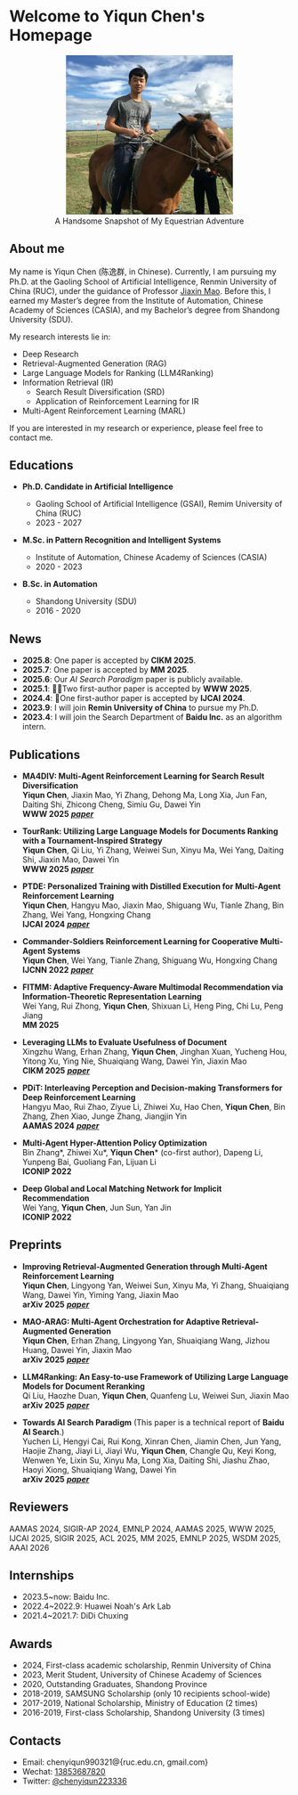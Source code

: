 # Welcome to Yiqun Chen's Homepage

<div align="center">
    <img src="personal_picture.jpg" alt="Yiqun Chen" width="300">
    <figcaption>A Handsome Snapshot of My Equestrian Adventure</figcaption>
</div>

## About me

My name is Yiqun Chen (陈逸群, in Chinese). Currently, I am pursuing my Ph.D. at the Gaoling School of Artificial Intelligence, Renmin University of China (RUC), under the guidance of Professor [Jiaxin Mao](https://sites.google.com/site/maojiaxin/). Before this, I earned my Master’s degree from the Institute of Automation, Chinese Academy of Sciences (CASIA), and my Bachelor’s degree from Shandong University (SDU). 

My research interests lie in:

- Deep Research
- Retrieval-Augmented Generation (RAG)
- Large Language Models for Ranking (LLM4Ranking)
- Information Retrieval (IR)
  - Search Result Diversification (SRD)
  - Application of Reinforcement Learning for IR
- Multi-Agent Reinforcement Learning (MARL)

If you are interested in my research or experience, please feel free to contact me.

## Educations

- **Ph.D. Candidate in Artificial Intelligence**
  - Gaoling School of Artificial Intelligence (GSAI), Remim University of China (RUC)
  - 2023 - 2027

- **M.Sc. in Pattern Recognition and Intelligent Systems**
  - Institute of Automation, Chinese Academy of Sciences (CASIA)
  - 2020 - 2023

- **B.Sc. in Automation**
  - Shandong University (SDU)
  - 2016 - 2020

## News

* **2025.8**: One paper is accepted by **CIKM 2025**.
* **2025.7**: One paper is accepted by **MM 2025**.
* **2025.6**: Our *AI Search Paradigm* paper is publicly available.
* **2025.1**: 🎉🎉Two first-author paper is accepted by **WWW 2025**.
* **2024.4**: 🎉One first-author paper is accepted by **IJCAI 2024**.
* **2023.9**: I will join **Remin University of China** to pursue my Ph.D.
* **2023.4**: I will join the Search Department of **Baidu Inc.** as an algorithm intern.

## Publications

* **MA4DIV: Multi-Agent Reinforcement Learning for Search Result Diversification**  
  **Yiqun Chen**, Jiaxin Mao, Yi Zhang, Dehong Ma, Long Xia, Jun Fan, Daiting Shi, Zhicong Cheng, Simiu Gu, Dawei Yin  
  **WWW 2025** [**_paper_**](https://arxiv.org/pdf/2403.17421)

* **TourRank: Utilizing Large Language Models for Documents Ranking with a Tournament-Inspired Strategy**  
  **Yiqun Chen**, Qi Liu, Yi Zhang, Weiwei Sun, Xinyu Ma, Wei Yang, Daiting Shi, Jiaxin Mao, Dawei Yin  
  **WWW 2025** [**_paper_**](https://arxiv.org/pdf/2406.11678)

* **PTDE: Personalized Training with Distilled Execution for Multi-Agent Reinforcement Learning**  
  **Yiqun Chen**, Hangyu Mao, Jiaxin Mao, Shiguang Wu, Tianle Zhang, Bin Zhang, Wei Yang, Hongxing Chang  
  **IJCAI 2024** [**_paper_**](https://arxiv.org/pdf/2210.08872)

* **Commander-Soldiers Reinforcement Learning for Cooperative Multi-Agent Systems**  
  **Yiqun Chen**, Wei Yang, Tianle Zhang, Shiguang Wu, Hongxing Chang  
  **IJCNN 2022** [**_paper_**](https://drive.google.com/file/d/1crIH8Ma2MA6x0YFgNxczrfSpKJ5u6Ilr/view)

* **FITMM: Adaptive Frequency-Aware Multimodal Recommendation via Information-Theoretic Representation Learning**  
  Wei Yang, Rui Zhong, **Yiqun Chen**, Shixuan Li, Heng Ping, Chi Lu, Peng Jiang  
  **MM 2025**

* **Leveraging LLMs to Evaluate Usefulness of Document**  
  Xingzhu Wang, Erhan Zhang, **Yiqun Chen**, Jinghan Xuan, Yucheng Hou, Yitong Xu, Ying Nie, Shuaiqiang Wang, Dawei Yin, Jiaxin Mao  
  **CIKM 2025** [**_paper_**](https://arxiv.org/pdf/2506.08626)

* **PDiT: Interleaving Perception and Decision-making Transformers for Deep Reinforcement Learning**  
  Hangyu Mao, Rui Zhao, Ziyue Li, Zhiwei Xu, Hao Chen, **Yiqun Chen**, Bin Zhang, Zhen Xiao, Junge Zhang, Jiangjin Yin  
  **AAMAS 2024** [**_paper_**](https://arxiv.org/pdf/2312.15863)

* **Multi-Agent Hyper-Attention Policy Optimization**  
  Bin Zhang*, Zhiwei Xu*, **Yiqun Chen*** (co-first author), Dapeng Li, Yunpeng Bai, Guoliang Fan, Lijuan Li  
  **ICONIP 2022**

* **Deep Global and Local Matching Network for Implicit Recommendation**  
  Wei Yang, **Yiqun Chen**, Jun Sun, Yan Jin  
  **ICONIP 2022**

## Preprints

* **Improving Retrieval-Augmented Generation through Multi-Agent Reinforcement Learning**  
  **Yiqun Chen**, Lingyong Yan, Weiwei Sun, Xinyu Ma, Yi Zhang, Shuaiqiang Wang, Dawei Yin, Yiming Yang, Jiaxin Mao  
  **arXiv 2025** [**_paper_**](https://arxiv.org/pdf/2501.15228)

* **MAO-ARAG: Multi-Agent Orchestration for Adaptive Retrieval-Augmented Generation**  
  **Yiqun Chen**, Erhan Zhang, Lingyong Yan, Shuaiqiang Wang, Jizhou Huang, Dawei Yin, Jiaxin Mao  
  **arXiv 2025** [**_paper_**](https://arxiv.org/pdf/2508.01005)

* **LLM4Ranking: An Easy-to-use Framework of Utilizing Large Language Models for Document Reranking**  
  Qi Liu, Haozhe Duan, **Yiqun Chen**, Quanfeng Lu, Weiwei Sun, Jiaxin Mao  
  **arXiv 2025** [**_paper_**](https://arxiv.org/pdf/2504.07439?)

* **Towards AI Search Paradigm**  (This paper is a technical report of **Baidu AI Search**.)  
  Yuchen Li, Hengyi Cai, Rui Kong, Xinran Chen, Jiamin Chen, Jun Yang, Haojie Zhang, Jiayi Li, Jiayi Wu, **Yiqun Chen**, Changle Qu, Keyi Kong, Wenwen Ye, Lixin Su, Xinyu Ma, Long Xia, Daiting Shi, Jiashu Zhao, Haoyi Xiong, Shuaiqiang Wang, Dawei Yin  
  **arXiv 2025** [**_paper_**](https://arxiv.org/pdf/2506.17188)

## Reviewers

AAMAS 2024, SIGIR-AP 2024, EMNLP 2024, AAMAS 2025, WWW 2025, IJCAI 2025, SIGIR 2025, ACL 2025, MM 2025, EMNLP 2025, WSDM 2025, AAAI 2026
  
## Internships

* 2023.5~now: Baidu Inc.
* 2022.4~2022.9: Huawei Noah's Ark Lab
* 2021.4~2021.7: DiDi Chuxing

## Awards
* 2024, First-class academic scholarship, Renmin University of China
* 2023, Merit Student, University of Chinese Academy of Sciences
* 2020, Outstanding Graduates, Shandong Province
* 2018-2019, SAMSUNG Scholarship (only 10 recipients school-wide)
* 2017-2019, National Scholarship, Ministry of Education (2 times)
* 2016-2019, First-class Scholarship, Shandong University (3 times)

## Contacts
* Email: chenyiqun990321@{ruc.edu.cn, gmail.com}
* Wechat: [13853687820](https://github.com/chenyiqun/chenyiqun.github.io/blob/main/Wechat.jpg)
* Twitter: [@chenyiqun223336](https://twitter.com/search?q=%40chenyiqun223336&src=typed_query)

